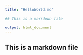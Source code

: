 ```yaml
---
title: "HelloWorld.md"

## This is a markdown file

output: html_document
---
```


## This is a markdown file


